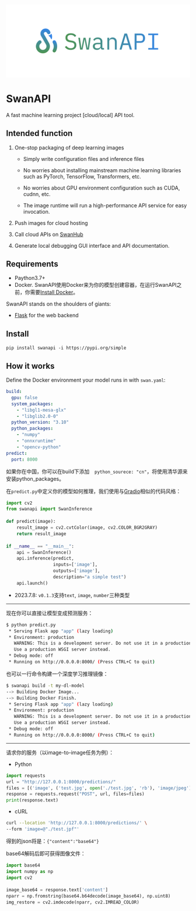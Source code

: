 ![swanapi](assets/logo.png)

# SwanAPI

A fast machine learning project [cloud/local] API tool.

## Intended function

1. One-stop packaging of deep learning images

   - Simply write configuration files and inference files

   - No worries about installing mainstream machine learning libraries such as PyTorch, TensorFlow, Transformers, etc.

   - No worries about GPU environment configuration such as CUDA, cudnn, etc.

   - The image runtime will run a high-performance API service for easy invocation.

2. Push images for cloud hosting

3. Call cloud APIs on [SwanHub](https://swanhub.co/)
4. Generate local debugging GUI interface and API documentation.

## Requirements

- Paython3.7+
- Docker. SwanAPI使用Docker来为你的模型创建容器，在运行SwanAPI之前，你需要[Install Docker](https://docs.docker.com/get-docker/)。

SwanAPI stands on the shoulders of giants:

- [Flask](https://github.com/pallets/flask) for the web backend

## Install

```
pip install swanapi -i https://pypi.org/simple
```

## How it works

Define the Docker environment your model runs in with `swan.yaml`:

```yaml
build:
  gpu: false
  system_packages:
    - "libgl1-mesa-glx"
    - "libglib2.0-0"
  python_version: "3.10"
  python_packages:
    - "numpy"
    - "onnxruntime"
    - "opencv-python"
predict:
  port: 8000
```

如果你在中国，你可以在build下添加`  python_sourece: "cn"`，将使用清华源来安装python_packages。

在`predict.py`中定义你的模型如何推理，我们使用与[Gradio](https://github.com/gradio-app/gradio)相似的代码风格：

```python
import cv2
from swanapi import SwanInference

def predict(image):
    result_image = cv2.cvtColor(image, cv2.COLOR_BGR2GRAY)
    return result_image

if __name__ == "__main__":
    api = SwanInference()
    api.inference(predict,
                  inputs=['image'],
                  outputs=['image'],
                  description="a simple test")
    api.launch()
```

- 2023.7.8:  `v0.1.3`支持`text`, `image`, `number`三种类型

---

现在你可以直接让模型变成预测服务：

```bash
$ python predict.py
 * Serving Flask app "app" (lazy loading)
 * Environment: production
   WARNING: This is a development server. Do not use it in a production deployment.
   Use a production WSGI server instead.
 * Debug mode: off
 * Running on http://0.0.0.0:8000/ (Press CTRL+C to quit)
```

也可以一行命令构建一个深度学习推理镜像：

```bash
$ swanapi build -t my-dl-model
--> Building Docker Image...
--> Building Docker Finish.
 * Serving Flask app "app" (lazy loading)
 * Environment: production
   WARNING: This is a development server. Do not use it in a production deployment.
   Use a production WSGI server instead.
 * Debug mode: off
 * Running on http://0.0.0.0:8000/ (Press CTRL+C to quit)
```

---

请求你的服务（以image-to-image任务为例）：

- Python

```python
import requests
url = "http://127.0.0.1:8000/predictions/"
files = [('image', ('test.jpg', open('./test.jpg', 'rb'), 'image/jpeg'))]
response = requests.request("POST", url, files=files)
print(response.text)
```

- cURL

```bash
curl --location 'http://127.0.0.1:8000/predictions/' \
--form 'image=@"./test.jpf"'
```

得到的json将是：`{"content":"base64"}`

base64解码后即可获得图像文件：

```python
import base64
import numpy as np
import cv2

image_base64 = response.text['content']
nparr = np.fromstring(base64.b64decode(image_base64), np.uint8)
img_restore = cv2.imdecode(nparr, cv2.IMREAD_COLOR)
```


